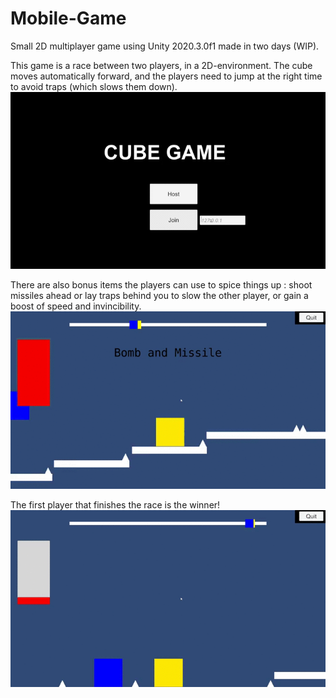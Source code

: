 # Mobile-Game
Small 2D multiplayer game using Unity 2020.3.0f1 made in two days (WIP).

This game is a race between two players, in a 2D-environment. The cube moves automatically forward, and the players need to jump at the right time to avoid traps (which slows them down).
<br>
![Mobile-Game](https://github.com/Cottard-Faraud/Mobile-Game/blob/main/Assets/Misc/Mobile-Game-Demo1.gif)

There are also bonus items the players can use to spice things up : shoot missiles ahead or lay traps behind you to slow the other player, or gain a boost of speed and invincibility. 
<br>
![Mobile-Game](https://github.com/Cottard-Faraud/Mobile-Game/blob/main/Assets/Misc/Mobile-Game-Demo2.gif)

The first player that finishes the race is the winner!
<br>
![Mobile-Game](https://github.com/Cottard-Faraud/Mobile-Game/blob/main/Assets/Misc/Mobile-Game-Demo3.gif)

